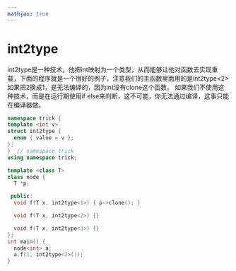 ```yaml
---
mathjax: true
---
```


# int2type
 int2type是一种技术，他把int映射为一个类型，从而能够让他对函数去实现重载，下面的程序就是一个很好的例子，注意我们的主函数里面用的是int2type&lt;2&gt;如果把2换成1，是无法编译的，因为int没有clone这个函数。
 如果我们不使用这种技术，而是在运行期使用if else来判断，这不可能，你无法通过编译，这事只能在编译器做。
```cpp
namespace trick {
template <int v>
struct int2type {
  enum { value = v };
};
}  // namespace trick
using namespace trick;

template <class T>
class node {
  T *p;

 public:
  void f(T x, int2type<1>) { p->clone(); }

  void f(T x, int2type<2>) {}

  void f(T x, int2type<3>) {}
};
int main() {
  node<int> a;
  a.f(1, int2type<2>());
}
```